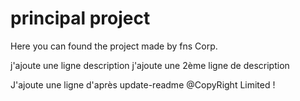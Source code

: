 # principal project
Here you can found the project made by fns Corp.

j'ajoute une ligne description
j'ajoute une 2ème ligne de description

J'ajoute une ligne d'après update-readme
@CopyRight Limited !
